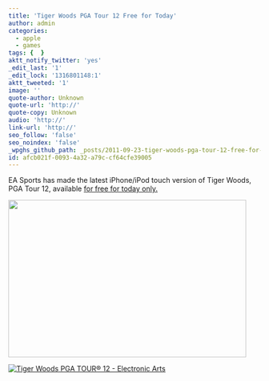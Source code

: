 ```yaml
---
title: 'Tiger Woods PGA Tour 12 Free for Today'
author: admin
categories:
  - apple
  - games
tags: {  }
aktt_notify_twitter: 'yes'
_edit_last: '1'
_edit_lock: '1316801148:1'
aktt_tweeted: '1'
image: ''
quote-author: Unknown
quote-url: 'http://'
quote-copy: Unknown
audio: 'http://'
link-url: 'http://'
seo_follow: 'false'
seo_noindex: 'false'
_wpghs_github_path: _posts/2011-09-23-tiger-woods-pga-tour-12-free-for-today.md
id: afcb021f-0093-4a32-a79c-cf64cfe39005
---
```

<p>EA Sports has made the latest iPhone/iPod touch version of Tiger Woods, PGA Tour 12, available <a href="http://click.linksynergy.com/fs-bin/stat?id=6PFrOqNV4B8&offerid=146261&type=3&subid=0&tmpid=1826&RD_PARM1=http%253A%252F%252Fitunes.apple.com%252Fca%252Fapp%252Ftiger-woods-pga-tour-12%252Fid427647815%253Fmt%253D8%2526uo%253D4%2526partnerId%253D30" target="itunes_store">for free for today only.</a></p>
<p><img src="https://chrisenns.com/wp-content/uploads/2011/09/Screen-Shot-2011-09-23-at-12.05.01-PM.png" alt="" title="Tiger Woods PGA Tour 12" width="475" height="314" class="aligncenter size-full wp-image-19659" /></p>
<p><a href="http://click.linksynergy.com/fs-bin/stat?id=6PFrOqNV4B8&offerid=146261&type=3&subid=0&tmpid=1826&RD_PARM1=http%253A%252F%252Fitunes.apple.com%252Fca%252Fapp%252Ftiger-woods-pga-tour-12%252Fid427647815%253Fmt%253D8%2526uo%253D4%2526partnerId%253D30" target="itunes_store"><img src="http://ax.phobos.apple.com.edgesuite.net/images/web/linkmaker/badge_appstore-lrg.gif" alt="Tiger Woods PGA TOUR® 12 - Electronic Arts" style="border: 0;"/></a></p>
